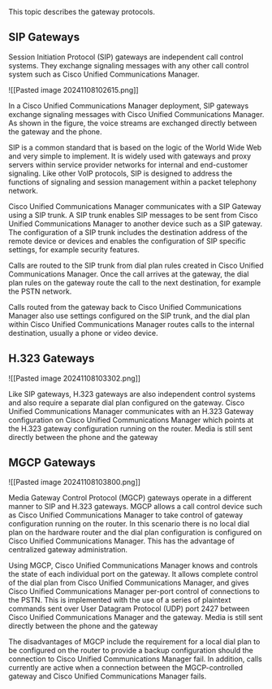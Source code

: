 This topic describes the gateway protocols.

## SIP Gateways

Session Initiation Protocol (SIP) gateways are independent call control systems. They exchange signaling messages with any other call control system such as Cisco Unified Communications Manager.

![[Pasted image 20241108102615.png]]


In a Cisco Unified Communications Manager deployment, SIP gateways exchange signaling messages with Cisco Unified Communications Manager. As shown in the figure, the voice streams are exchanged directly between the gateway and the phone.

SIP is a common standard that is based on the logic of the World Wide Web and very simple to implement. It is widely used with gateways and proxy servers within service provider networks for internal and end-customer signaling. Like other VoIP protocols, SIP is designed to address the functions of signaling and session management within a packet telephony network.

Cisco Unified Communications Manager communicates with a SIP Gateway using a SIP trunk. A SIP trunk enables SIP messages to be sent from Cisco Unified Communications Manager to another device such as a SIP gateway. The configuration of a SIP trunk includes the destination address of the remote device or devices and enables the configuration of SIP specific settings, for example security features.

Calls are routed to the SIP trunk from dial plan rules created in Cisco Unified Communications Manager. Once the call arrives at the gateway, the dial plan rules on the gateway route the call to the next destination, for example the PSTN network.

Calls routed from the gateway back to Cisco Unified Communications Manager also use settings configured on the SIP trunk, and the dial plan within Cisco Unified Communications Manager routes calls to the internal destination, usually a phone or video device.

## H.323 Gateways

![[Pasted image 20241108103302.png]]


Like SIP gateways, H.323 gateways are also independent control systems and also require a separate dial plan configured on the gateway. Cisco Unified Communications Manager communicates with an H.323 Gateway configuration on Cisco Unified Communications Manager which points at the H.323 gateway configuration running on the router. Media is still sent directly between the phone and the gateway

## MGCP Gateways

![[Pasted image 20241108103800.png]]

Media Gateway Control Protocol (MGCP) gateways operate in a different manner to SIP and H.323 gateways. MGCP allows a call control device such as Cisco Unified Communications Manager to take control of gateway configuration running on the router. In this scenario there is no local dial plan on the hardware router and the dial plan configuration is configured on Cisco Unified Communications Manager. This has the advantage of centralized gateway administration.

Using MGCP, Cisco Unified Communications Manager knows and controls the state of each individual port on the gateway. It allows complete control of the dial plan from Cisco Unified Communications Manager, and gives Cisco Unified Communications Manager per-port control of connections to the PSTN. This is implemented with the use of a series of plaintext commands sent over User Datagram Protocol (UDP) port 2427 between Cisco Unified Communications Manager and the gateway. Media is still sent directly between the phone and the gateway

The disadvantages of MGCP include the requirement for a local dial plan to be configured on the router to provide a backup configuration should the connection to Cisco Unified Communications Manager fail. In addition, calls currently are active when a connection between the MGCP-controlled gateway and Cisco Unified Communications Manager fails.
